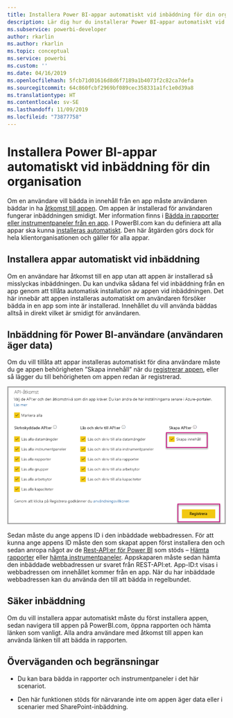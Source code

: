 ```yaml
---
title: Installera Power BI-appar automatiskt vid inbäddning för din organisation
description: Lär dig hur du installerar Power BI-appar automatiskt vid inbäddning för din organisation.
ms.subservice: powerbi-developer
author: rkarlin
ms.author: rkarlin
ms.topic: conceptual
ms.service: powerbi
ms.custom: ''
ms.date: 04/16/2019
ms.openlocfilehash: 5fcb71d01616d8d6f7189a1b4073f2c82ca7defa
ms.sourcegitcommit: 64c860fcbf2969bf089cec358331a1fc1e0d39a8
ms.translationtype: HT
ms.contentlocale: sv-SE
ms.lasthandoff: 11/09/2019
ms.locfileid: "73877758"
---
```

# <a name="auto-install-power-bi-apps-when-embedding-for-your-organization"></a>Installera Power BI-appar automatiskt vid inbäddning för din organisation

Om en användare vill bädda in innehåll från en app måste användaren bäddar in ha [åtkomst till appen](../service-create-distribute-apps.md). Om appen är installerad för användaren fungerar inbäddningen smidigt. Mer information finns i [Bädda in rapporter eller instrumentpaneler från en app](embed-from-apps.md). I PowerBI.com kan du definiera att alla appar ska kunna [installeras automatiskt](https://powerbi.microsoft.com/blog/automatically-install-apps/). Den här åtgärden görs dock för hela klientorganisationen och gäller för alla appar.

## <a name="auto-install-app-on-embedding"></a>Installera appar automatiskt vid inbäddning

Om en användare har åtkomst till en app utan att appen är installerad så misslyckas inbäddningen. Du kan undvika sådana fel vid inbäddning från en app genom att tillåta automatisk installation av appen vid inbäddningen. Det här innebär att appen installeras automatiskt om användaren försöker bädda in en app som inte är installerad. Innehållet du vill använda bäddas alltså in direkt vilket är smidigt för användaren.

## <a name="embed-for-power-bi-users-user-owns-data"></a>Inbäddning för Power BI-användare (användaren äger data)

Om du vill tillåta att appar installeras automatiskt för dina användare måste du ge appen behörigheten ”Skapa innehåll” när du [registrerar appen](register-app.md#register-with-the-power-bi-application-registration-tool), eller så lägger du till behörigheten om appen redan är registrerad.

![Skapa innehåll vid appregistrering](media/embed-auto-install-app/register-app-create-content.png)

Sedan måste du ange appens ID i den inbäddade webbadressen. För att kunna ange appens ID måste den som skapat appen först installera den och sedan anropa något av de [Rest-API:er för Power BI](https://docs.microsoft.com/rest/api/power-bi/) som stöds – [Hämta rapporter](https://docs.microsoft.com/rest/api/power-bi/reports/getreports) eller [hämta instrumentpaneler](https://docs.microsoft.com/rest/api/power-bi/dashboards/getdashboards). Appskaparen måste sedan hämta den inbäddade webbadressen ur svaret från REST-API:et. App-ID:t visas i webbadressen om innehållet kommer från en app.  När du har inbäddade webbadressen kan du använda den till att bädda in regelbundet.

## <a name="secure-embed"></a>Säker inbäddning

Om du vill installera appar automatiskt måste du först installera appen, sedan navigera till appen på PowerBI.com, öppna rapporten och hämta länken som vanligt. Alla andra användare med åtkomst till appen kan använda länken till att bädda in rapporten.

## <a name="considerations-and-limitations"></a>Överväganden och begränsningar

* Du kan bara bädda in rapporter och instrumentpaneler i det här scenariot.

* Den här funktionen stöds för närvarande inte om appen äger data eller i scenarier med SharePoint-inbäddning.
